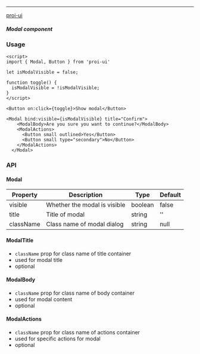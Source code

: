 ---

[proi-ui](https://github.com/specialdoom/proi-ui)

##### Modal component

### Usage

```sveltehtml
<script>
import { Modal, Button } from 'proi-ui'

let isModalVisible = false;

function toggle() {
  isModalVisible = !isModalVisible;
}
</script>

<Button on:click={toggle}>Show modal</Button>

<Modal bind:visible={isModalVisible} title="Confirm">
    <ModalBody>Are you sure you want to continue?</ModalBody>
    <ModalActions>
      <Button small outlined>Yes</Button>
      <Button small type="secondary">No</Button>
    </ModalActions>
  </Modal>
```

### API

#### Modal

| Property  | Description                  | Type    | Default |
| --------- | ---------------------------- | ------- | ------- |
| visible   | Whether the modal is visible | boolean | false   |
| title     | Title of modal               | string  | ''      |
| className | Class name of modal dialog   | string  | null    |

#### ModalTitle

- `className` prop for class name of title container
- used for modal title
- optional

#### ModalBody

- `className` prop for class name of body container
- used for modal content
- optional

#### ModalActions

- `className` prop for class name of actions container
- used for specific actions for modal
- optional
